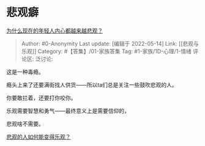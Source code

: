 # 悲观癖
[为什么现在的年轻人内心都越来越悲观？](https://www.zhihu.com/question/428778047/answer/2484732803)

> Author: #0-Anonymity
> Last update: [编辑于 2022-05-14]
> Link: [[悲观与乐观]]
> Category: #【答集】/01-家族答集
> Tag: #1-家族/1D-心理/1-情绪
> 评论区:
> 泛讨论:

这是一种毒瘾。

瘾头上来了还要满街找人供货——所以ta们总是关注一些鼓吹悲观的人。

你要敢拦着，还要打你咬你。

乐观需要智慧和勇气——最终意义上是需要信仰的，

悲观啥不需要。

[悲观的人如何能变得乐观？](https://www.zhihu.com/question/266034365/answer/557697304)
